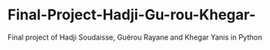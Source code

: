 # Final-Project-Hadji-Gu-rou-Khegar-
Final project of Hadji Soudaisse, Guérou Rayane and Khegar Yanis in Python
